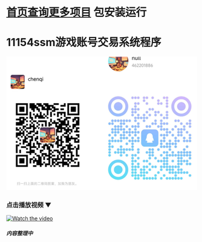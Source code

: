 # [首页查询更多项目](https://github.com/GraduationProject-ssm) 包安装运行


# 11154ssm游戏账号交易系统程序

![picture](https://raw.githubusercontent.com/GraduationProject-springboot/.github/main/img/wx.png)

### 点击播放视频 ▼
[![Watch the video](https://i.sstatic.net/Vp2cE.png)](https://www.bilibili.com/video/BV1Kp48e9EtU?p=44)


#####   内容整理中  











